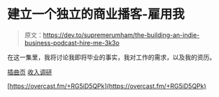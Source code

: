 # 建立一个独立的商业播客-雇用我

> 原文：<https://dev.to/supremerumham/the-building-an-indie-business-podcast-hire-me-3k3o>

在这一集里，我将讨论我即将毕业的事实，我对工作的需求，以及我的资历。

[插曲页](https://baib-podcast.com)
[收入调研](https://revenueresearch.co/)

[https://overcast.fm/+RG5iD5QPk](https://overcast.fm/+RG5iD5QPk)